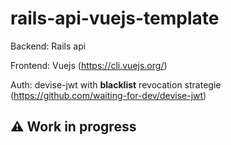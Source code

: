 # rails-api-vuejs-template

Backend: Rails api

Frontend: Vuejs (https://cli.vuejs.org/)

Auth: devise-jwt with **blacklist** revocation strategie (https://github.com/waiting-for-dev/devise-jwt)

## :warning: Work in progress

